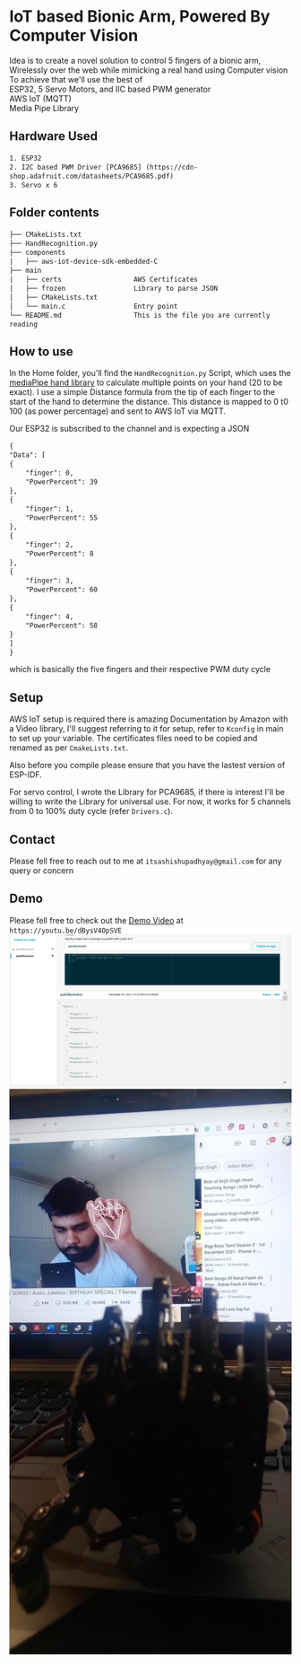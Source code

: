 # IoT based Bionic Arm, Powered By Computer Vision

Idea is to create a novel solution to control 5 fingers of a bionic arm, Wirelessly over the web while mimicking a real hand using Computer vision  
To achieve that we'll use the best of   
    ESP32, 5 Servo Motors, and IIC based PWM generator  
    AWS IoT (MQTT)  
    Media Pipe Library  
## Hardware Used
    1. ESP32  
    2. I2C based PWM Driver [PCA9685] (https://cdn-shop.adafruit.com/datasheets/PCA9685.pdf)
    3. Servo x 6

## Folder contents
```
├── CMakeLists.txt
├── HandRecognition.py
├── components
|   ├── aws-iot-device-sdk-embedded-C
├── main
|   ├── certs                  AWS Certificates
|   ├── frozen                 Library to parse JSON
│   ├── CMakeLists.txt
│   └── main.c                 Entry point
└── README.md                  This is the file you are currently reading
```

## How to use
In the Home folder, you'll find the `HandRecognition.py` Script, which uses the [mediaPipe hand library](https://google.github.io/mediapipe/solutions/hands.html) to calculate multiple points on your hand (20 to be exact). I use a simple Distance formula from the tip of each finger to the start of the hand to determine the distance.
This distance is mapped to 0 t0 100 (as power percentage) and sent to AWS IoT via MQTT.

Our ESP32 is subscribed to the channel and is expecting a JSON   
```  
{
"Data": [
{
    "finger": 0,
    "PowerPercent": 39
},
{
    "finger": 1,
    "PowerPercent": 55
},
{
    "finger": 2,
    "PowerPercent": 8
},
{
    "finger": 3,
    "PowerPercent": 60
},
{
    "finger": 4,
    "PowerPercent": 58
}
]
}
```  
which is basically the five fingers and their respective PWM duty cycle

## Setup

AWS IoT setup is required there is amazing Documentation by Amazon with a Video library, I'll suggest referring to it for setup, refer to `Kconfig` in main to set up your variable. The certificates files need to be copied and renamed as per `CmakeLists.txt`.

Also before you compile please ensure that you have the lastest version of ESP-IDF.

For servo control, I wrote the Library for PCA9685, if there is interest I'll be willing to write the Library for universal use. For now, it works for 5 channels from 0 to 100% duty cycle (refer `Drivers.c`).


## Contact  
Please fell free to reach out to me at `itsashishupadhyay@gmail.com` for any query or concern

## Demo
Please fell free to check out the [Demo Video](https://youtu.be/dBysV4OpSVE) at `https://youtu.be/dBysV4OpSVE`
![AWS Screenshot](https://github.com/itsashishupadhyay/VisionControlledBionicHand/blob/master/images/AwsTest.png)
![Working Screenshot](https://github.com/itsashishupadhyay/VisionControlledBionicHand/blob/master/images/Demo.jpeg)
